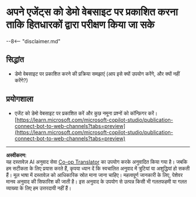 <!--
CO_OP_TRANSLATOR_METADATA:
{
  "original_hash": "774cce7f425b6d530eedee647cfdbbee",
  "translation_date": "2025-10-21T17:44:59+00:00",
  "source_file": "docs/operative-preview/12-demo-website/README.md",
  "language_code": "hi"
}
-->
# अपने एजेंट्स को डेमो वेबसाइट पर प्रकाशित करना ताकि हितधारकों द्वारा परीक्षण किया जा सके

--8<-- "disclaimer.md"

## सिद्धांत

- डेमो वेबसाइट पर प्रकाशित करने की प्रक्रिया समझाएं (आप इसे क्यों उपयोग करेंगे, और क्यों नहीं करेंगे?)

## प्रयोगशाला

- एजेंट को डेमो वेबसाइट पर प्रकाशित करें और कुछ नमूना प्रश्नों को कॉन्फ़िगर करें।  
[https://learn.microsoft.com/microsoft-copilot-studio/publication-connect-bot-to-web-channels?tabs=preview](https://learn.microsoft.com/microsoft-copilot-studio/publication-connect-bot-to-web-channels?tabs=preview)

---

**अस्वीकरण**:  
यह दस्तावेज़ AI अनुवाद सेवा [Co-op Translator](https://github.com/Azure/co-op-translator) का उपयोग करके अनुवादित किया गया है। जबकि हम सटीकता के लिए प्रयास करते हैं, कृपया ध्यान दें कि स्वचालित अनुवाद में त्रुटियां या अशुद्धियां हो सकती हैं। मूल भाषा में दस्तावेज़ को आधिकारिक स्रोत माना जाना चाहिए। महत्वपूर्ण जानकारी के लिए, पेशेवर मानव अनुवाद की सिफारिश की जाती है। इस अनुवाद के उपयोग से उत्पन्न किसी भी गलतफहमी या गलत व्याख्या के लिए हम उत्तरदायी नहीं हैं।